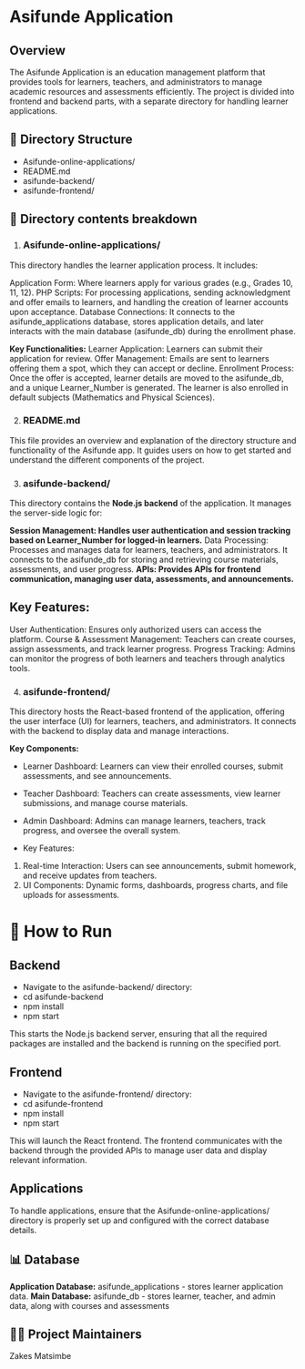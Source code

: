 # Asifunde Application

## Overview
The Asifunde Application is an education management platform that provides tools for learners, teachers, and administrators to manage academic resources and assessments efficiently. The project is divided into frontend and backend parts, with a separate directory for handling learner applications.

## 📂 Directory Structure

- Asifunde-online-applications/
- README.md
- asifunde-backend/
- asifunde-frontend/

## 📂 Directory contents breakdown

1. ### Asifunde-online-applications/
This directory handles the learner application process. It includes:

Application Form: Where learners apply for various grades (e.g., Grades 10, 11, 12).
PHP Scripts: For processing applications, sending acknowledgment and offer emails to learners, and handling the creation of learner accounts upon acceptance.
Database Connections: It connects to the asifunde_applications database, stores application details, and later interacts with the main database (asifunde_db) during the enrollment phase.

**Key Functionalities:**
Learner Application: Learners can submit their application for review.
Offer Management: Emails are sent to learners offering them a spot, which they can accept or decline.
Enrollment Process: Once the offer is accepted, learner details are moved to the asifunde_db, and a unique Learner_Number is generated. The learner is also enrolled in default subjects (Mathematics and Physical Sciences).

2. ### README.md
This file provides an overview and explanation of the directory structure and functionality of the Asifunde app. It guides users on how to get started and understand the different components of the project.

3. ### asifunde-backend/
This directory contains the **Node.js backend** of the application. It manages the server-side logic for:

**Session Management: Handles user authentication and session tracking based on Learner_Number for logged-in learners.**
Data Processing: Processes and manages data for learners, teachers, and administrators. It connects to the asifunde_db for storing and retrieving course materials, assessments, and user progress.
**APIs: Provides APIs for frontend communication, managing user data, assessments, and announcements.**
## Key Features:
User Authentication: Ensures only authorized users can access the platform.
Course & Assessment Management: Teachers can create courses, assign assessments, and track learner progress.
Progress Tracking: Admins can monitor the progress of both learners and teachers through analytics tools.

4. ### asifunde-frontend/
This directory hosts the React-based frontend of the application, offering the user interface (UI) for learners, teachers, and administrators. It connects with the backend to display data and manage interactions.

**Key Components:**
- Learner Dashboard: Learners can view their enrolled courses, submit assessments, and see announcements.
- Teacher Dashboard: Teachers can create assessments, view learner submissions, and manage course materials.
- Admin Dashboard: Admins can manage learners, teachers, track progress, and oversee the overall system.

- Key Features:
1. Real-time Interaction: Users can see announcements, submit homework, and receive updates from teachers.
2. UI Components: Dynamic forms, dashboards, progress charts, and file uploads for assessments.


# 🚀 How to Run

## Backend
- Navigate to the asifunde-backend/ directory:
- cd asifunde-backend
- npm install
- npm start

This starts the Node.js backend server, ensuring that all the required packages are installed and the backend is running on the specified port.

## Frontend

- Navigate to the asifunde-frontend/ directory:
- cd asifunde-frontend
- npm install
- npm start

This will launch the React frontend. The frontend communicates with the backend through the provided APIs to manage user data and display relevant information.

## Applications
To handle applications, ensure that the Asifunde-online-applications/ directory is properly set up and configured with the correct database details.


## 📊 Database
**Application Database:** asifunde_applications - stores learner application data.
**Main Database:** asifunde_db - stores learner, teacher, and admin data, along with courses and assessments


## 👨‍🏫 Project Maintainers
Zakes Matsimbe